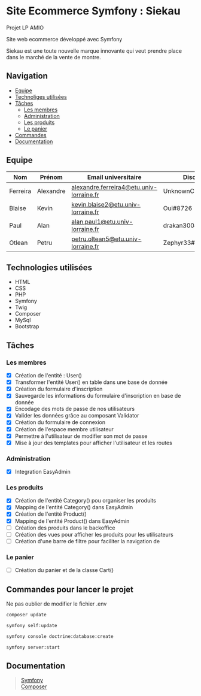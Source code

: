 # Site Ecommerce Symfony : **Siekau**

Projet LP AMIO

Site web ecommerce développé avec Symfony

Siekau est une toute nouvelle marque innovante qui veut prendre place dans le marché de la vente de montre.

## Navigation

- [Equipe](#equipe)
- [Technoliges utilisées](#technoliges)
- [Tâches](#taches)
   - [Les membres](#membres)
   - [Administration](#administration)
   - [Les produits](#produits)
   - [Le panier](#panier)
- [Commandes](#commandes)
- [Documentation](#documentation)

## <a name="equipe"></a>Equipe

| Nom | Prénom | Email universitaire | Discord | Github |
| - | - | - | - | - |
| Ferreira | Alexandre | alexandre.ferreira4@etu.univ-lorraine.fr | UnknownChick#9543| [UnknownChick](https://github.com/UnknownChick) |
| Blaise | Kevin | kevin.blaise2@etu.univ-lorraine.fr | Oui#8726 | [Oui-Dev](https://github.com/Oui-Dev) |
| Paul | Alan | alan.paul1@etu.univ-lorraine.fr | drakan300#8544 | [Drakan300](https://github.com/Drakan300) |
| Otlean | Petru | petru.oltean5@etu.univ-lorraine.fr | Zephyr33#3519 | [otlean-petu](https://github.com/oltean-petru) |

## <a name="technoliges"></a>Technologies utilisées

+ HTML
+ CSS
+ PHP
+ Symfony
+ Twig
+ Composer
+ MySql
+ Bootstrap

## <a name="taches" /></a>Tâches

### <a name="membres"></a>Les membres
* [x] Création de l'entité : User()
* [x] Transformer l'entité User() en table dans une base de donnée
* [x] Création du formulaire d'inscription
* [x] Sauvegarde les informations du formulaire d'inscription en base de donnée
* [x] Encodage des mots de passe de nos utilisateurs
* [x] Valider les données grâce au composant Validator
* [x] Création du formulaire de connexion
* [x] Création de l'espace membre utilisateur
* [x] Permettre à l'utilisateur de modifier son mot de passe
* [x] Mise à jour des templates pour afficher l'utilisateur et les routes

### <a name="administration"></a>Administration
* [x] Integration EasyAdmin

### <a name="produits"></a>Les produits
* [x] Création de l'entité Category() pou organiser les produits
* [x] Mapping de l'entité Category() dans EasyAdmin
* [x] Création de l'entité Product() 
* [x] Mapping de l'entité Product() dans EasyAdmin
* [ ] Création des produits dans le backoffice
* [ ] Création des vues pour afficher les produits pour les utilisateurs
* [ ] Création d'une barre de filtre pour faciliter la navigation de

### <a name="panier"></a>Le panier
* [ ] Création du panier et de la classe Cart()
  
## <a name="commandes"></a>Commandes pour lancer le projet

Ne pas oublier de modifier le fichier .env

```Bash
composer update
```
```Bash
symfony self:update
```
```Bash
symfony console doctrine:database:create
```
```Bash
symfony server:start
```

## Documentation

> [Symfony](https://symfony.com/doc/current/index.html)\
> [Composer](https://getcomposer.org/doc/)
